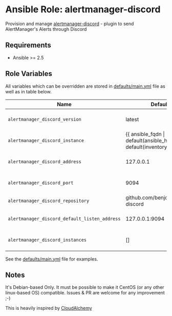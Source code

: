 # Ansible Role: alertmanager-discord

Provision and manage [alertmanager-discord](https://github.com/benjojo/alertmanager-discord) - plugin to send AlertManager's Alerts through Discord

## Requirements

- Ansible >= 2.5

## Role Variables

All variables which can be overridden are stored in [defaults/main.yml](defaults/main.yml) file as well as in table below.

| Name           | Default Value | Description                        |
| -------------- | ------------- | -----------------------------------|
| `alertmanager_discord_version` | latest | alertmanager-discord package version |
| `alertmanager_discord_instance` | {{ ansible_fqdn \| default(ansible_host) \| default(inventory_hostname) }} | Sachet instance name |
| `alertmanager_discord_address` | 127.0.0.1 | Address on which alertmanager-discord listens |
| `alertmanager_discord_port` | 9094 | port on which alertmanager-discord listens |
| `alertmanager_discord_repository` | github.com/benjojo/alertmanager-discord | github link to the source code |
| `alertmanager_discord_default_listen_address` | 127.0.0.1:9094 | Full listening address based on the address and port variable |
| `alertmanager_discord_instances` | [] | yaml list of instances for alertmanager_discord |

See the [defaults/main.yml](defaults/main.yml) file for examples.


## Notes

It's Debian-based Only.
It must be possible to make it CentOS (or any other linux-based OS) compatible.
Issues & PR are welcome for any improvement ;-)

This is heavily inspired by [CloudAlchemy]('https://github.com/cloudalchemy/')
